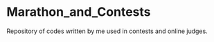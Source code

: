 Marathon_and_Contests
=====================

Repository of codes written by me used in contests and online judges.

